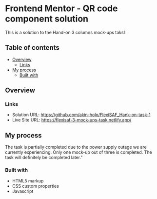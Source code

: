 # Frontend Mentor - QR code component solution

This is a solution to the Hand-on 3 columns mock-ups taks1 

## Table of contents

- [Overview](#overview)
  - [Links](#links)
- [My process](#my-process)
  - [Built with](#built-with)
  

## Overview


### Links

- Solution URL: https://github.com/akin-holo/FlexiSAF_Hank-on-task-1
- Live Site URL: https://flexisaf-3-mock-ups-task.netlify.app/

## My process

The task is partially completed due to the power supply outage we are currently experiencing. Only one mock-up out of three is completed. The task will definitely be completed later."


### Built with

- HTML5 markup
- CSS custom properties
- Javascript



